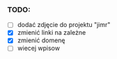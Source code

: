 ### **TODO:**

 - [ ] dodać zdjęcie do projektu "jimr"
 - [x] zmienić linki na zależne
 - [x] zmienić domenę
 - [ ] wiecej wpisow
